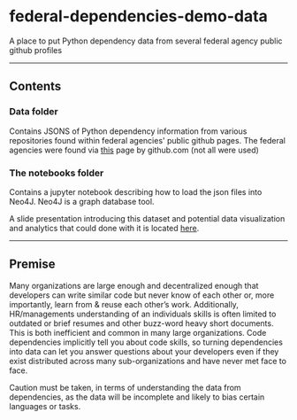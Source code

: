 # federal-dependencies-demo-data
A place to put Python dependency data from several federal agency public github profiles

--------------------------
## Contents

### Data folder
Contains JSONS of Python dependency information from various repositories found within federal agencies' public github pages. The federal agencies were found via <a href="https://government.github.com/community/#us-federal">this</a> page by github.com (not all were used) 

### The notebooks folder
Contains a jupyter notebook describing how to load the json files into Neo4J. Neo4J is a graph database tool.

A slide presentation introducing this dataset and potential data visualization and analytics that could done with it is located <a href="https://docs.google.com/presentation/d/1bNedbvWyzndNqQYfTGJS6MQid6zwOe4KTmAl7PIRhBk/edit?usp=sharing">here<a/>.

--------------------------

## Premise

Many organizations are large enough and decentralized enough that developers can write similar code but never know of each other or, more importantly, learn from & reuse each other’s work. Additionally, HR/managements understanding of an individuals skills is often limited to outdated or brief resumes and other buzz-word heavy short documents. This is both inefficient and common in many large organizations. Code dependencies implicitly tell you about code skills, so turning dependencies into data can let you answer questions about your developers even if they exist distributed across many sub-organizations and have never met face to face. 

Caution must be taken, in terms of understanding the data from dependencies, as the data will be incomplete and likely to bias certain languages or tasks.



